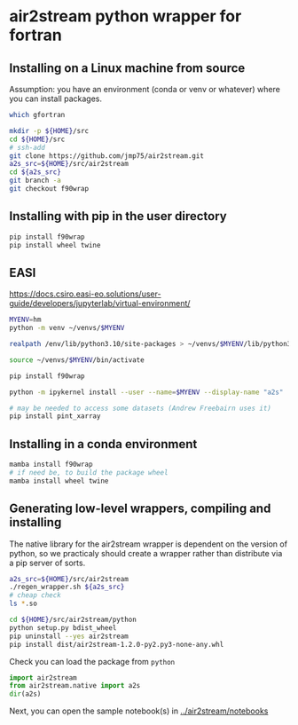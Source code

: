 # air2stream python wrapper for fortran

## Installing on a Linux machine from source

Assumption: you have an environment (conda or venv or whatever) where you can install packages.

```sh
which gfortran

mkdir -p ${HOME}/src
cd ${HOME}/src
# ssh-add
git clone https://github.com/jmp75/air2stream.git
a2s_src=${HOME}/src/air2stream
cd ${a2s_src}
git branch -a
git checkout f90wrap
```

## Installing with pip in the user directory

```sh
pip install f90wrap
pip install wheel twine
```

## EASI

https://docs.csiro.easi-eo.solutions/user-guide/developers/jupyterlab/virtual-environment/

```sh
MYENV=hm
python -m venv ~/venvs/$MYENV

realpath /env/lib/python3.10/site-packages > ~/venvs/$MYENV/lib/python3.10/site-packages/base_venv.pth

source ~/venvs/$MYENV/bin/activate

pip install f90wrap

python -m ipykernel install --user --name=$MYENV --display-name "a2s"

# may be needed to access some datasets (Andrew Freebairn uses it)
pip install pint_xarray
```

## Installing in a conda environment

```sh
mamba install f90wrap
# if need be, to build the package wheel
mamba install wheel twine
```

## Generating low-level wrappers, compiling and installing

The native library for the air2stream wrapper is dependent on the version of python, so we practicaly should create a wrapper rather than distribute via a pip server of sorts.

```sh
a2s_src=${HOME}/src/air2stream
./regen_wrapper.sh ${a2s_src}
# cheap check
ls *.so
```

```sh
cd ${HOME}/src/air2stream/python 
python setup.py bdist_wheel
pip uninstall --yes air2stream
pip install dist/air2stream-1.2.0-py2.py3-none-any.whl
```

Check you can load the package from `python`

```python
import air2stream
from air2stream.native import a2s
dir(a2s)
```

Next, you can open the sample notebook(s) in [../air2stream/notebooks](../air2stream/notebooks)
